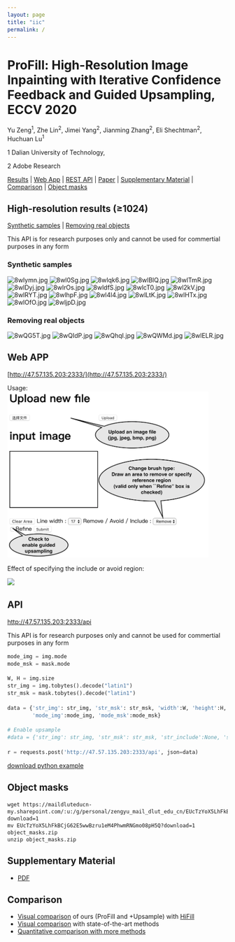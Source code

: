 ```yaml
---
layout: page
title: "iic"
permalink: /
---
```


# ProFill: High-Resolution Image Inpainting with Iterative Confidence Feedback and Guided Upsampling, ECCV 2020

Yu Zeng$^1$, Zhe Lin$^2$, Jimei Yang$^2$, Jianming Zhang$^2$, Eli Shechtman$^2$, Huchuan Lu$^1$

1 Dalian University of Technology, 

2 Adobe Research

[Results](#synthetic-samples) | [Web App](#web-app) | [REST API](#api) | [Paper](https://arxiv.org/pdf/2005.11742.pdf) | [Supplementary Material](#supplementary-material) | [Comparison](#comparison) | [Object masks](#object-masks) 

## High-resolution results (≥1024)
[Synthetic samples](#synthetic-samples) | [Removing real objects](#removing-real-objects)

This API is for research purposes only and cannot be used for commertial purposes in any form

### Synthetic samples
![8wlymn.jpg](https://s1.ax1x.com/2020/03/18/8wlymn.jpg)
![8wl0Sg.jpg](https://s1.ax1x.com/2020/03/18/8wl0Sg.jpg)
![8wlqk6.jpg](https://s1.ax1x.com/2020/03/18/8wlqk6.jpg)
![8wlBlQ.jpg](https://s1.ax1x.com/2020/03/18/8wlBlQ.jpg)
![8wlTmR.jpg](https://s1.ax1x.com/2020/03/18/8wlTmR.jpg)
![8wlDyj.jpg](https://s1.ax1x.com/2020/03/18/8wlDyj.jpg)
![8wlrOs.jpg](https://s1.ax1x.com/2020/03/18/8wlrOs.jpg)
![8wldfS.jpg](https://s1.ax1x.com/2020/03/18/8wldfS.jpg)
![8wlcT0.jpg](https://s1.ax1x.com/2020/03/18/8wlcT0.jpg)
![8wl2kV.jpg](https://s1.ax1x.com/2020/03/18/8wl2kV.jpg)
![8wlRYT.jpg](https://s1.ax1x.com/2020/03/18/8wlRYT.jpg)
![8wlhpF.jpg](https://s1.ax1x.com/2020/03/18/8wlhpF.jpg)
![8wl4l4.jpg](https://s1.ax1x.com/2020/03/18/8wl4l4.jpg)
![8wlLtK.jpg](https://s1.ax1x.com/2020/03/18/8wlLtK.jpg)
![8wlHTx.jpg](https://s1.ax1x.com/2020/03/18/8wlHTx.jpg)
![8wlOfO.jpg](https://s1.ax1x.com/2020/03/18/8wlOfO.jpg)
![8wljpD.jpg](https://s1.ax1x.com/2020/03/18/8wljpD.jpg)

### Removing real objects
![8wQG5T.jpg](https://s1.ax1x.com/2020/03/18/8wQG5T.jpg)
![8wQIdP.jpg](https://s1.ax1x.com/2020/03/18/8wQIdP.jpg)
![8wQhqI.jpg](https://s1.ax1x.com/2020/03/18/8wQhqI.jpg)
![8wQWMd.jpg](https://s1.ax1x.com/2020/03/18/8wQWMd.jpg)
![8wlELR.jpg](https://s1.ax1x.com/2020/03/18/8wlELR.jpg)


## Web APP
[http://47.57.135.203:2333/](http://47.57.135.203:2333/)

Usage:
<img src="webpage.png" width="460">

Effect of specifying the include or avoid region:

<img src="https://s1.ax1x.com/2020/09/11/wtJzTK.png" width="640">



## API
http://47.57.135.203:2333/api

This API is for research purposes only and cannot be used for commertial purposes in any form

```python
mode_img = img.mode
mode_msk = mask.mode

W, H = img.size
str_img = img.tobytes().decode("latin1")
str_msk = mask.tobytes().decode("latin1")

data = {'str_img': str_img, 'str_msk': str_msk, 'width':W, 'height':H, 
        'mode_img':mode_img, 'mode_msk':mode_msk}
        
# Enable upsample
#data = {'str_img': str_img, 'str_msk': str_msk, 'str_include':None, 'str_avoid':str_avoid, 'width':W, 'height':H, #'mode_img':mode_img, 'mode_msk':mode_msk, 'is_refine': True}

r = requests.post('http://47.57.135.203:2333/api', json=data)
```

[download python example](https://maildluteducn-my.sharepoint.com/:u:/g/personal/zengyu_mail_dlut_edu_cn/ETN_-k4fwkBLtcsy2qY8OFIBWdjHU27cnO7sCjfRrmC3VA?download=1)

## Object masks
```
wget https://maildluteducn-my.sharepoint.com/:u:/g/personal/zengyu_mail_dlut_edu_cn/EUcTzYoX5LhFkBCjG62E5wwBzru1eM4PhwmRNGmo08pH5Q?download=1
mv EUcTzYoX5LhFkBCjG62E5wwBzru1eM4PhwmRNGmo08pH5Q?download=1 object_masks.zip
unzip object_masks.zip
```
 
## Supplementary Material
* [PDF](https://maildluteducn-my.sharepoint.com/:b:/g/personal/zengyu_mail_dlut_edu_cn/EbQvnHMGlmFIoS2qmNnwOdwBgpIrTS26NNrFy8JB9jeS_Q?e=Vcy6mj)

## Comparison
* [Visual comparison](https://github.com/zengxianyu/Inpaint_Comparison/blob/master/README.md) of ours (ProFill and +Upsample) with [HiFill](https://arxiv.org/abs/2005.09704)
* [Visual comparison](https://zengxianyu.github.io/iic/vis) with state-of-the-art methods
* [Quantitative comparison with more methods](https://zengxianyu.github.io/iic/qcmp)
